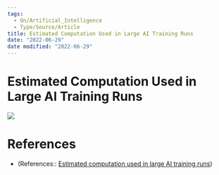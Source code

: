 ```yaml
---
tags:
  - On/Artificial_Intelligence
  - Type/Source/Article
title: Estimated Computation Used in Large AI Training Runs
date: "2022-06-29"
date modified: "2022-06-29"
---
```


# Estimated Computation Used in Large AI Training Runs
![](https://i.imgur.com/6ly7q9W.png)

# References
- (References:: [Estimated computation used in large AI training runs](https://ourworldindata.org/grapher/ai-training-computation?country=~Pandemonium+%28morse%29))

